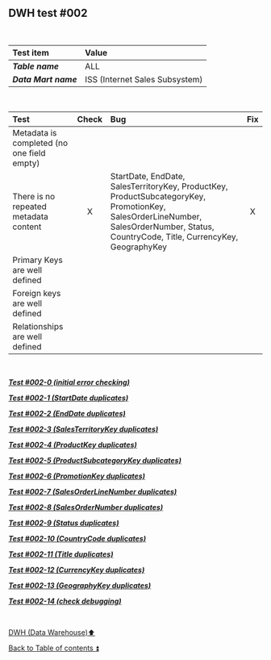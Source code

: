 ## DWH test #002   

<p><br></p>

| Test item             | Value                          |
| :-------------------- | :----------------------------- |
| **_Table name_**      | ALL                            |
| **_Data Mart name_**  | ISS (Internet Sales Subsystem) |

<p><br></p>

| Test                                                                                  | Check | Bug                               | Fix |
| :------------------------------------------------------------------------------------ | :---: | :-------------------------------- | :-: |
| Metadata is completed (no one field empty)                                            |       |                                   |     |
| There is no repeated metadata content                                                 | X     | StartDate, EndDate, SalesTerritoryKey, ProductKey, ProductSubcategoryKey, PromotionKey, SalesOrderLineNumber, SalesOrderNumber, Status, CountryCode, Title, CurrencyKey, GeographyKey | X |
| Primary Keys are well defined                                                         |       |                                   |     |
| Foreign keys are well defined                                                         |       |                                   |     |
| Relationships are well defined                                                        |       |                                   |     |

<p><br></p>

**_[Test #002-0 (initial error checking)](t002_0.md)_**  

**_[Test #002-1 (StartDate duplicates)](t002_1.md)_**  

**_[Test #002-2 (EndDate duplicates)](t002_2.md)_**  

**_[Test #002-3 (SalesTerritoryKey duplicates)](t002_3.md)_**  

**_[Test #002-4 (ProductKey duplicates)](t002_4.md)_**  

**_[Test #002-5 (ProductSubcategoryKey duplicates)](t002_5.md)_**  

**_[Test #002-6 (PromotionKey duplicates)](t002_6.md)_**  

**_[Test #002-7 (SalesOrderLineNumber duplicates)](t002_7.md)_**  

**_[Test #002-8 (SalesOrderNumber duplicates)](t002_8.md)_**  

**_[Test #002-9 (Status duplicates)](t002_9.md)_**  

**_[Test #002-10 (CountryCode duplicates)](t002_10.md)_**  

**_[Test #002-11 (Title duplicates)](t002_11.md)_**  

**_[Test #002-12 (CurrencyKey duplicates)](t002_12.md)_**  

**_[Test #002-13 (GeographyKey duplicates)](t002_13.md)_**  

**_[Test #002-14 (check debugging)](t002_14.md)_**  

<p><br></p>

[DWH (Data Warehouse):arrow_up:](../dwh.md)  

[Back to Table of contents :arrow_double_up:](../../README.md)  